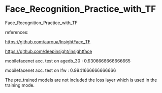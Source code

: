 # Face_Recognition_Practice_with_TF
Face_Recognition_Practice_with_TF

references:

https://github.com/auroua/InsightFace_TF

https://github.com/deepinsight/insightface


mobilefacenet acc. test on agedb_30 : 0.9306666666666665

mobilefacenet acc. test on lfw : 0.9941666666666666                   

The pre_trained models are not included the loss layer which is used in the training mode.
